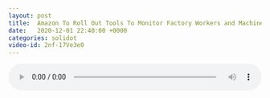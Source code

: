 ```yaml
---
layout: post
title:  Amazon To Roll Out Tools To Monitor Factory Workers and Machines
date:   2020-12-01 22:40:00 +0000
categories: solidot
video-id: 2nf-17Ve3e0
---
```


<audio src="/assets/21c32fcc6bfd52b7dfa121040c3543ed.mp3" style="width: 100%;" controls></audio>


